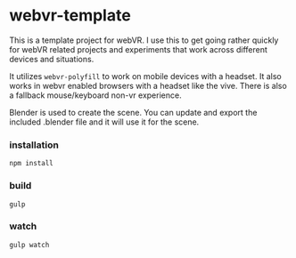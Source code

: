 # webvr-template
This is a template project for webVR. I use this to get going rather quickly for webVR related projects and experiments that work across different devices and situations.

It utilizes `webvr-polyfill` to work on mobile devices with a headset. It also works in webvr enabled browsers with a headset like the vive. There is also a fallback mouse/keyboard non-vr experience.

Blender is used to create the scene. You can update and export the included .blender file and it will use it for the scene.

### installation 
`npm install`

### build 
`gulp`

### watch 
`gulp watch`
